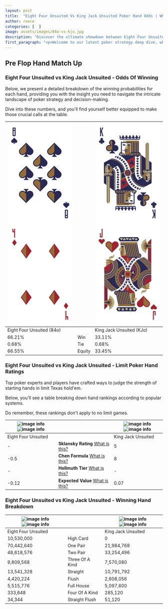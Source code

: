 ```yaml
---
layout: post
title:  "Eight Four Unsuited Vs King Jack Unsuited Poker Hand Odds | Which Is The Better Hand In Poker? A Complete Guide"
author: reece
categories: [  ]
image: assets/images/84o-vs-kjo.jpg
description: "Discover the ultimate showdown between Eight Four Unsuited and King Jack Unsuited in poker! Uncover the odds, strategies, and scenarios where one hand triumphs over the other. Get ready to up your poker game with this thrilling analysis."
first_paragraph: "<p>Welcome to our latest poker strategy deep dive, where we're pitting two distinct hands against each other in a high-stakes showdown: Eight Four Unsuited vs King Jack Unsuited.</p><p>In the dynamic world of poker, every decision counts, and knowing which hand holds the upper hand is key to your success at the table.</p><p>In this article, we'll dissect these two hands, explore the scenarios where one dominates the other, and equip you with the knowledge to make strategic choices that can tip the odds in your favor.</p><p>Get ready to unravel the intriguing dynamics of these poker hands and elevate your game to new heights.</p>"
---
```




[comment]: # (sp0)

## Pre Flop Hand Match Up

<div class="table hand-ratings" markdown="1"> 



### Eight Four Unsuited vs King Jack Unsuited - Odds Of Winning

Below, we present a detailed breakdown of the winning probabilities for each hand, providing you with the insight you need to navigate the intricate landscape of poker strategy and decision-making. 

Dive into these numbers, and you'll find yourself better equipped to make those crucial calls at the table.


    
| ![image info](assets/images/hand1/8.png) ![image info](assets/images/hand1/4o.png) |  | ![image info](assets/images/hand2/k.png) ![image info](assets/images/hand2/jo.png) |
| -------- | -------- | -------- |
| Eight Four Unsuited (84o) |  | King Jack Unsuited (KJo) |
| 66.21% | Win | 33.11% |
| 0.68% | Tie | 0.68% |
| 66.55% | Equity | 33.45% |




[comment]: # (sp1)



### Eight Four Unsuited vs King Jack Unsuited - Limit Poker Hand Ratings

Top poker experts and players have crafted ways to judge the strength of starting hands in limit Texas hold'em. 

Below, you'll see a table breaking down hand rankings according to popular systems. 

Do remember, these rankings don't apply to no limit games.


    
| ![image info](https://www.riverpairs.com/assets/images/hand1/8.png) ![image info](https://www.riverpairs.com/assets/images/hand1/4o.png) |  | ![image info](https://www.riverpairs.com/assets/images/hand2/k.png) ![image info](https://www.riverpairs.com/assets/images/hand2/jo.png) |
| -------- | -------- | -------- |
| Eight Four Unsuited |  | King Jack Unsuited |
| - | **Sklansky Rating** [What is this?](/sklansky-rating-explained) | 5 |
| -0.5 | **Chen Formula** [What is this?](/chen-formula-explained) | 8 |
| - | **Hellmuth Tier** [What is this?](/Hellmuth-tier-explained) | - |
| -0.12 | **Expected Value** [What is this?](/expected-value-explained) | 0.07 |




[comment]: # (sp2)



### Eight Four Unsuited vs King Jack Unsuited - Winning Hand Breakdown


    
| ![image info](https://www.riverpairs.com/assets/images/hand1/8.png) ![image info](https://www.riverpairs.com/assets/images/hand1/4o.png) |  | ![image info](https://www.riverpairs.com/assets/images/hand2/k.png) ![image info](https://www.riverpairs.com/assets/images/hand2/jo.png) |
| -------- | -------- | -------- |
| Eight Four Unsuited |  | King Jack Unsuited |
| 10,530,000 | High Card | 0 |
| 70,442,640 | One Pair | 21,984,768 |
| 48,618,576 | Two Pair | 33,254,496 |
| 9,809,568 | Three Of A Kind | 7,570,080 |
| 13,541,328 | Straight | 10,791,792 |
| 4,420,224 | Flush | 2,608,056 |
| 5,515,776 | Full House | 5,097,600 |
| 333,648 | Four Of A Kind | 285,120 |
| 34,344 | Straight Flush | 51,120 |




[comment]: # (sp3)



</div>

[comment]: # (sp4)



[comment]: # (sp5)

